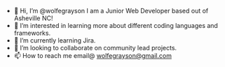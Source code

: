 - 👋 Hi, I’m @wolfegrayson I am a Junior Web Developer based out of Asheville NC!
- 👀 I’m interested in learning more about different coding languages and frameworks.
- 🌱 I’m currently learning Jira.
- 💞️ I’m looking to collaborate on community lead projects. 
- 📫 How to reach me email@ wolfegrayson@gmail.com

<!---
wolfegrayson/wolfegrayson is a ✨ special ✨ repository because its `README.md` (this file) appears on your GitHub profile.
You can click the Preview link to take a look at your changes.
--->

